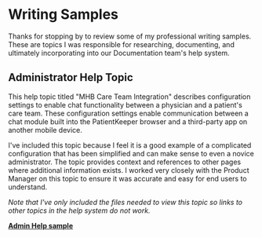 # Writing Samples
Thanks for stopping by to review some of my professional writing samples. These are topics I was responsible for researching, documenting, and ultimately incorporating into our Documentation team's help system. 


## Administrator Help Topic
This help topic titled "MHB Care Team Integration" describes configuration settings to enable chat functionality between a physician and a patient's care team. These configuration settings enable communication between a chat module built into the PatientKeeper browser and a third-party app on another mobile device.  

I've included this topic because I feel it is a good example of a complicated configuration that has been simplified and can make sense to even a novice administrator. The topic provides context and references to other pages where additional information exists. I worked very closely with the Product Manager on this topic to ensure it was accurate and easy for end users to understand. 

*Note that I've only included the files needed to view this topic so links to other topics in the help system do not work.*

**[Admin Help sample](https://mydogjack.github.io/samples/AdminTopicSample/)**
